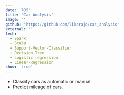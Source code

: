```yaml
---
date: '705'
title: 'Car Analysis'
image: ''
github: 'https://github.com/likarajo/car_analysis'
external: ''
tech:
  - Spark
  - Scala
  - Support-Vector-Classifier
  - Decision-Tree
  - Logistic-regression
  - Linear-Regression
show: 'true'
---
```


* Classify cars as automatic or manual. 
* Predict mileage of cars.